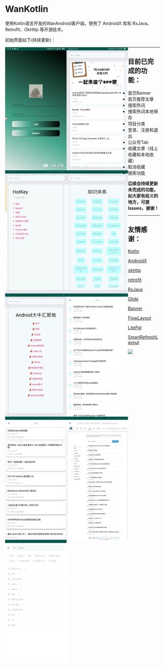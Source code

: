 # WanKotlin
使用Kotlin语言开发的WanAndroid客户端，使用了 AndroidX 库和 RxJava、Retrofit、OkHttp 等开源技术。

初始界面如下(持续更新)：

<div align="center">
  <img src="./app/Images/login.gif" width="200" div align=left>
  <img src="./app/Images/home.jpeg" width="200" div align=left>
  <img src="./app/Images/hot_key.png" width="200" div align=left>
  <img src="./app/Images/tree.jpeg" width="200" div align=left>
  <img src="./app/Images/chapter.jpeg" width="200" div align=left>
  <img src="./app/Images/chapter_list.jpeg" width="200" div align=left>
  <img src="./app/Images/search_result.jpeg" width="200" div align=left>
  <img src="./app/Images/web.jpeg" width="200" div align=left>
  <img src="./app/Images/search.png" width="200" div align=left>
</div>


****



## 目前已完成的功能：

* 首页Banner
* 首页推荐文章
* 搜索热词
* 搜索热词本地保存
* 项目分类
* 登录、注册和退出
* 公众号Tab
* 收藏文章（线上收藏和本地收藏）
* 取消收藏
* 搜索功能

**后续会持续更新未完成的功能，如大家有歧义的地方，可提Issues，谢谢！**

****

## 友情感谢：

[Kotlin](https://github.com/JetBrains/kotlin)

[AndroidX](https://developer.android.com/jetpack/androidx)

[okhttp](https://github.com/square/okhttp)

[retrofit](https://github.com/square/retrofit)

[RxJava](https://github.com/ReactiveX/RxJava)

[Glide](https://github.com/bumptech/glide)

[Banner](https://github.com/youth5201314/banner)

[FlowLayout](https://github.com/hongyangAndroid/FlowLayout)

[LitePal](https://github.com/LitePalFramework/LitePal)

[SmartRefreshLayout](https://github.com/scwang90/SmartRefreshLayout)





![](https://upload-images.jianshu.io/upload_images/6297937-34439d654c54eea9.png?imageMogr2/auto-orient/strip%7CimageView2/2/w/1240)